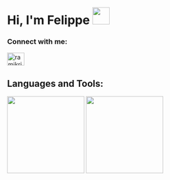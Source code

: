 <h1 align="left">Hi, I'm Felippe <img height="40" s<img src="https://img.icons8.com/external-prettycons-flat-prettycons/47/000000/external-lightning-weather-prettycons-flat-prettycons.png"/></h1>


<!--- <img src="https://img.icons8.com/external-itim2101-lineal-color-itim2101/64/000000/external-robot-computer-and-laptop-itim2101-lineal-color-itim2101.png"/> I’m studying mechatronic engineer at IFSC - Santa Catarina unit
- <img src="https://img.icons8.com/external-prettycons-lineal-color-prettycons/49/000000/external-engine-web-and-seo-prettycons-lineal-color-prettycons.png"/> Learning about AI and python mostly.
- <img src="https://img.icons8.com/plasticine/100/000000/work.png"/> I’m looking for a job
- <img src="https://img.icons8.com/ios/50/000000/phone-disconnected.png"/> Feel free to call me :)
--->




<h3 align="left">Connect with me:</h3>
<div align="left">
  
<a href="https://www.linkedin.com/in/felippefn/" target="blank"><img align="center" src="https://raw.githubusercontent.com/rahuldkjain/github-profile-readme-generator/master/src/images/icons/Social/linked-in-alt.svg" alt="ramikrispin" height="30" width="40" /></a>
<!--
[![image](https://img.shields.io/badge/LinkedIn-0077B5?style=for-the-badge&logo=linkedin&logoColor=white)](https://www.linkedin.com/in/felippefn/)
[![image](https://img.shields.io/badge/Outlook-0078D4?style=for-the-badge&logo=microsoft-outlook&logoColor=white)](mailto:flppprojects@outlook.com)
  -->
</div>

<h2 align="left">Languages and Tools:</h2>

<p align="left">
  <!--<a  target="_blank"> 
   <img src="https://img.icons8.com/color/48/000000/c-sharp-logo-2.png"/>
  </a>
  <a target="_blank"> 
    <img src="https://raw.githubusercontent.com/devicons/devicon/master/icons/html5/html5-original-wordmark.svg" alt="html5" width="48" height="48"/>
  </a>
  <a  target="_blank"> 
    <img src="https://raw.githubusercontent.com/devicons/devicon/master/icons/css3/css3-original-wordmark.svg" alt="css3" width="48" height="48"/> 
  </a> 
  <a target="_blank">
    <img src="https://img.icons8.com/color/50/000000/java-coffee-cup-logo--v1.png"/>
  </a>
  <a  target="_blank"> 
    <img src="https://img.icons8.com/color/48/000000/python.png"/>
  </a> 
  <a  target="_blank"> 
   <img src="https://img.icons8.com/external-flaticons-lineal-color-flat-icons/50/000000/external-sql-web-hosting-flaticons-lineal-color-flat-icons.png"/>
  </a>
  <a  target="_blank"> 
    <img src="https://cdn.discordapp.com/attachments/663236440288657443/888438902975770634/1485282157-adobe-photoshop-raster-graphics-editor-cc-creative-cloud_78285.png"/>
  </a>
  <a  target="_blank"> 
    <img src="https://img.icons8.com/color/48/000000/arduino.png"/>
  </a>
  <a  target="_blank"> 
    <img src="https://img.icons8.com/dusk/48/000000/aseprite.png"/>
  </a>
 <a target="_blank">
   <img src="https://img.icons8.com/dusk/50/000000/r.png"/>
  </a>
  
  <a href="https://pt.wikipedia.org/wiki/Microsoft_Excel" target="_blank"> 
    <img src="https://img.icons8.com/color/50/000000/microsoft-excel-2019--v1.png" alt="excel" width="40" height="40"/> 
  </a> -->
  <!-- UNITY SIMBOL <img src="https://img.icons8.com/ios-filled/50/000000/unity.png"/> -->
</p>
<p align= "left">
  <img height= "180" src="https://github-readme-stats.vercel.app/api?username=FelippeFN&theme=midnight-purple&show_icons=true&include_all_commits=true" />
  <img height= "180" src="https://github-readme-stats.vercel.app/api/top-langs/?username=FelippeFN&theme=midnight-purple&layout=compact" />
</p>

